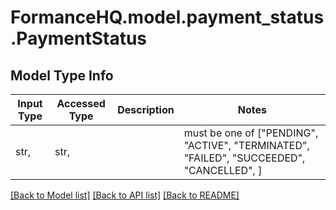 # FormanceHQ.model.payment_status.PaymentStatus

## Model Type Info
Input Type | Accessed Type | Description | Notes
------------ | ------------- | ------------- | -------------
str,  | str,  |  | must be one of ["PENDING", "ACTIVE", "TERMINATED", "FAILED", "SUCCEEDED", "CANCELLED", ] 

[[Back to Model list]](../../README.md#documentation-for-models) [[Back to API list]](../../README.md#documentation-for-api-endpoints) [[Back to README]](../../README.md)

